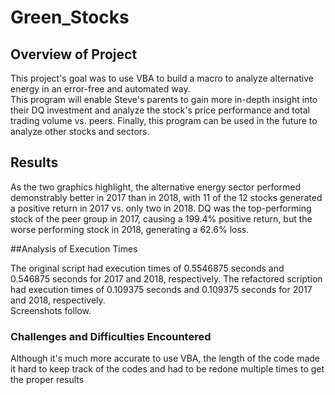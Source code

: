 # Green_Stocks

## Overview of Project
 This project's goal was to use VBA to build a macro to analyze alternative energy in an error-free and automated way.  
 This program will enable Steve's parents to gain more in-depth insight into their DQ investment and analyze the stock's 
 price performance and total trading volume vs. peers.  Finally, this program can be used in the future to analyze other stocks and sectors.


## Results

As the two graphics highlight, the alternative energy sector performed demonstrably better in 2017 than in 2018, with 
11 of the 12 stocks generated a positive return in 2017 vs. only two in 2018.  DQ was the top-performing stock of the 
peer group in 2017, causing a 199.4% positive return, but the worse performing stock in 2018, generating a 62.6% loss.



##Analysis of Execution Times

The original script had execution times of 0.5546875 seconds and 0.546875 seconds for 2017 and 2018, respectively. 
The refactored scription had execution times of 0.109375 seconds and 0.109375 seconds for 2017 and 2018, respectively.  
Screenshots follow.

### Challenges and Difficulties Encountered

Although it's much more accurate to use VBA, the length of the code made it hard to keep track of the codes and had
to be redone multiple times to get the proper results 
